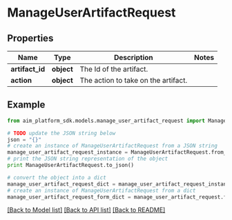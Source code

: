 # ManageUserArtifactRequest


## Properties
Name | Type | Description | Notes
------------ | ------------- | ------------- | -------------
**artifact_id** | **object** | The Id of the artifact. | 
**action** | **object** | The action to take on the artifact. | 

## Example

```python
from aim_platform_sdk.models.manage_user_artifact_request import ManageUserArtifactRequest

# TODO update the JSON string below
json = "{}"
# create an instance of ManageUserArtifactRequest from a JSON string
manage_user_artifact_request_instance = ManageUserArtifactRequest.from_json(json)
# print the JSON string representation of the object
print ManageUserArtifactRequest.to_json()

# convert the object into a dict
manage_user_artifact_request_dict = manage_user_artifact_request_instance.to_dict()
# create an instance of ManageUserArtifactRequest from a dict
manage_user_artifact_request_form_dict = manage_user_artifact_request.from_dict(manage_user_artifact_request_dict)
```
[[Back to Model list]](../README.md#documentation-for-models) [[Back to API list]](../README.md#documentation-for-api-endpoints) [[Back to README]](../README.md)


